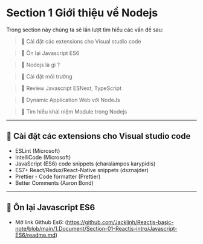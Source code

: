 # Section 1 Giới thiệu về Nodejs

Trong section này chúng ta sẽ lần lượt tìm hiểu các vấn đề sau:

> 🔸 Cài đặt các extensions cho Visual studio code

> 🔸 Ôn lại Javascript ES6 

> 🔸 Nodejs là gì ?

> 🔸 Cài đặt môi trường

> 🔸 Review Javascript ESNext, TypeScript

> 🔸 Dynamic Application Web với NodeJs

> 🔸 Tìm hiểu khái niệm Module trong Nodejs

***

## 🔶  Cài đặt các extensions cho Visual studio code

-  ESLint (Microsoft)
-  IntelliCode (Microsoft)
-  JavaScript (ES6) code snippets (charalampos karypidis)
-  ES7+ React/Redux/React-Native snippets (dsznajder)
-  Prettier - Code formatter (Prettier)
-  Better Comments (Aaron Bond)

***

## 🔶  Ôn lại Javascript ES6 
- Mở link Github Es6: (https://github.com/Jacklinh/Reactjs-basic-note/blob/main/1.Document/Section-01-Reactjs-intro/Javascript-ES6/readme.md)